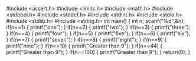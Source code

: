 #include <assert.h>
#include <limits.h>
#include <math.h>
#include <stdbool.h>
#include <stddef.h>
#include <stdint.h>
#include <stdio.h>
#include <stdlib.h>
#include <string.h>
int main()
{
    int n;
    scanf("%d",&n);
    if(n==1)
    {
       printf("one");
    }
    if(n==2)
    {
        printf("two");
    }
    if(n==3)
    {
        printf("three");
    }
    if(n==4)
    {
        printf("four");
    }
    if(n==5)
    {
        printf("five");
    }
    if(n==6)
    {
    printf("six");
    }
    if(n==7)
    {
        printf("seven");
    }
    if(n==8)
    {
        printf("eight");
    }
    if(n==9)
    {
        printf("nine");
    }
    if(n==10)
    {
        printf("Greater than 9");
    }
    if(n==44)
    {
        printf("Greater than 9");
    }
    if(n==100)
     {
         printf("Greater than 9");
     }
    return(0);
}
